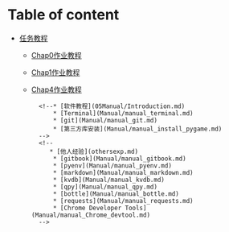 # Table of content
        
* [任务教程](04Py103/Introduction.md)
	* [Chap0作业教程](04Py103/chap0note.md)
	* [Chap1作业教程](04Py103/chap1note.md)
	* [Chap4作业教程](04Py103/chap4note.md)


        <!--* [简介](Introduction.md)
        * [核查清单](01checklist.md)
        * [练习笔记](02Exnote/Introduction.md)
        	* [笨办法学Python](02Exnote/LPTHWnote.md)
        -->
        <!--* [知识版块](03Modules/Introduction.md)
        	* [Keyword](0303Modules/pydoc_keyword.md)
        	* [range](03Modules/pydoc_range.md)
        	* [dict](03Modules/pydoc_dict.md)
        	* [list](03Modules/pydoc_list.md)
        	* [def](03Modules/pydoc_def.md)
        	* [file](03Modules/pydoc_read_and_write_file.md)
        -->


            
            <!--* [软件教程](05Manual/Introduction.md)
            	* [Terminal](Manual/manual_terminal.md)
            	* [git](Manual/manual_git.md)
            	* [第三方库安装](Manual/manual_install_pygame.md)
            -->
            <!--
               * [他人经验](othersexp.md)
            	* [gitbook](Manual/manual_gitbook.md)
            	* [pyenv](Manual/manual_pyenv.md)
            	* [markdown](Manual/manual_markdown.md)
            	* [kvdb](Manual/manual_kvdb.md)
            	* [qpy](Manual/manual_qpy.md)
            	* [bottle](Manual/manual_bottle.md)
            	* [requests](Manual/manual_requests.md)
            	* [Chrome Developer Tools](Manual/manual_Chrome_devtool.md)
            -->
    
    


